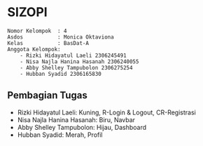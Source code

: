 # SIZOPI

```credential
Nomor Kelompok  : 4
Asdos           : Monica Oktaviona 
Kelas           : BasDat-A
Anggota Kelompok:
    - Rizki Hidayatul Laeli 2306245491
    - Nisa Najla Hanina Hasanah 2306240055
    - Abby Shelley Tampubolon 2306275254
    - Hubban Syadid 2306165830
```

## Pembagian Tugas
- Rizki Hidayatul Laeli: Kuning, R-Login & Logout, CR-Registrasi
- Nisa Najla Hanina Hasanah: Biru, Navbar
- Abby Shelley Tampubolon: Hijau, Dashboard
- Hubban Syadid: Merah, Profil